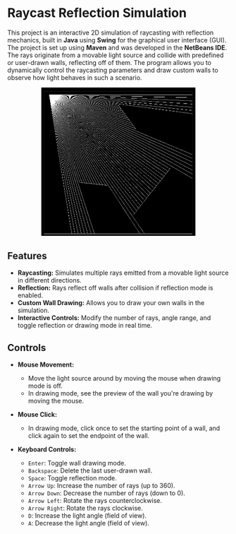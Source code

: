 # Raycast Reflection Simulation

This project is an interactive 2D simulation of raycasting with reflection mechanics, built in **Java** using **Swing** for the graphical user interface (GUI). The project is set up using **Maven** and was developed in the **NetBeans IDE**. The rays originate from a movable light source and collide with predefined or user-drawn walls, reflecting off of them. The program allows you to dynamically control the raycasting parameters and draw custom walls to observe how light behaves in such a scenario.

<p align="center">
  <img src="images/raycast_example.png" width="350" alt="Exemplo de Raycasting">
</p>

## Features

- **Raycasting:** Simulates multiple rays emitted from a movable light source in different directions.
- **Reflection:** Rays reflect off walls after collision if reflection mode is enabled.
- **Custom Wall Drawing:** Allows you to draw your own walls in the simulation.
- **Interactive Controls:** Modify the number of rays, angle range, and toggle reflection or drawing mode in real time.

## Controls

- **Mouse Movement:** 
  - Move the light source around by moving the mouse when drawing mode is off.
  - In drawing mode, see the preview of the wall you're drawing by moving the mouse.
  
- **Mouse Click:** 
  - In drawing mode, click once to set the starting point of a wall, and click again to set the endpoint of the wall.

- **Keyboard Controls:**
  - `Enter`: Toggle wall drawing mode.
  - `Backspace`: Delete the last user-drawn wall.
  - `Space`: Toggle reflection mode.
  - `Arrow Up`: Increase the number of rays (up to 360).
  - `Arrow Down`: Decrease the number of rays (down to 0).
  - `Arrow Left`: Rotate the rays counterclockwise.
  - `Arrow Right`: Rotate the rays clockwise.
  - `D`: Increase the light angle (field of view).
  - `A`: Decrease the light angle (field of view).

